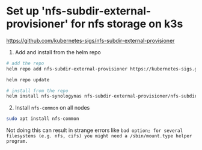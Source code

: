 # Set up 'nfs-subdir-external-provisioner' for nfs storage on k3s

<https://github.com/kubernetes-sigs/nfs-subdir-external-provisioner>

1) Add and install from the helm repo

```bash
# add the repo
helm repo add nfs-subdir-external-provisioner https://kubernetes-sigs.github.io/nfs-subdir-external-provisioner

helm repo update
```

```bash
# install from the repo
helm install nfs-synologynas nfs-subdir-external-provisioner/nfs-subdir-external-provisioner --set nfs.server=192.168.86.44 --set nfs.path=/volume1/kubernetes --set storageClass.name=nfs-csi-synologynas --set storageClass.defaultClass=true
```

2) Install `nfs-common` on all nodes

```bash
sudo apt install nfs-common
```

Not doing this can result in strange errors like `bad option; for several filesystems (e.g. nfs, cifs) you might need a /sbin/mount.type helper program.`
